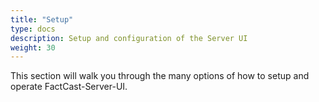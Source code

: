 ```yaml
---
title: "Setup"
type: docs
description: Setup and configuration of the Server UI
weight: 30
---
```


This section will walk you through the many options of how to setup and operate FactCast-Server-UI.
